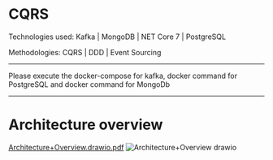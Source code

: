 # CQRS

Technologies used: Kafka | MongoDB | NET Core 7 | PostgreSQL

Methodologies: CQRS | DDD | Event Sourcing

<hr/>

Please execute the docker-compose for kafka, docker command for PostgreSQL and docker command for MongoDb

<hr/>

<h1>Architecture overview</h1>

[Architecture+Overview.drawio.pdf](https://github.com/AndreLotusDev/CQRS_EventSourcing_DDD_Read_Write_Concerns/files/11009952/Architecture%2BOverview.drawio.pdf)
![Architecture+Overview drawio](https://user-images.githubusercontent.com/54090940/226147783-99560e8a-e02e-408c-a529-c82ad9dd303b.svg)
